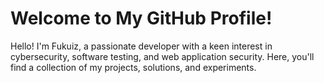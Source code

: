 # Welcome to My GitHub Profile!

Hello! I'm Fukuiz, a passionate developer with a keen interest in cybersecurity, software testing, and web application security. Here, you'll find a collection of my projects, solutions, and experiments.

